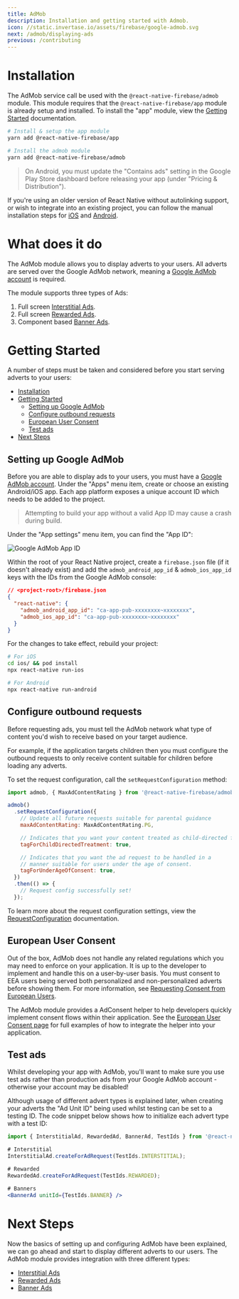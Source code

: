 ```yaml
---
title: AdMob
description: Installation and getting started with Admob.
icon: //static.invertase.io/assets/firebase/google-admob.svg
next: /admob/displaying-ads
previous: /contributing
---
```


# Installation

The AdMob service call be used with the `@react-native-firebase/admob` module. This module requires that the
`@react-native-firebase/app` module is already setup and installed. To install the "app" module, view the
[Getting Started](/) documentation.

```bash
# Install & setup the app module
yarn add @react-native-firebase/app

# Install the admob module
yarn add @react-native-firebase/admob
```

> On Android, you must update the "Contains ads" setting in the Google Play Store dashboard before releasing your app (under "Pricing & Distribution").

If you're using an older version of React Native without autolinking support, or wish to integrate into an existing project,
you can follow the manual installation steps for [iOS](/admob/usage/installation/ios) and [Android](/admob/usage/installation/android).

# What does it do

The AdMob module allows you to display adverts to your users. All adverts are served over the Google AdMob network, meaning
a [Google AdMob account](https://apps.admob.com) is required.

<Youtube id="9qCxo0D-Sak" />

The module supports three types of Ads:

1. Full screen [Interstitial Ads](/admob/displaying-ads#interstitial-ads).
2. Full screen [Rewarded Ads](/admob/displaying-ads#rewarded-ads).
3. Component based [Banner Ads](/admob/displaying-ads#banner-ads).

# Getting Started

A number of steps must be taken and considered before you start serving adverts to your users:

- [Installation](#installation)
- [Getting Started](#getting-started)
  - [Setting up Google AdMob](#setting-up-google-admob)
  - [Configure outbound requests](#configure-outbound-requests)
  - [European User Consent](#european-user-consent)
  - [Test ads](#test-ads)
- [Next Steps](#next-steps)

## Setting up Google AdMob

Before you are able to display ads to your users, you must have a [Google AdMob account](https://apps.admob.com). Under the
"Apps" menu item, create or choose an existing Android/iOS app. Each app platform exposes a unique account ID which needs to
be added to the project.

> Attempting to build your app without a valid App ID may cause a crash during build.

Under the "App settings" menu item, you can find the "App ID":

![Google AdMob App ID](https://prismic-io.s3.amazonaws.com/invertase%2F52dd6900-108c-47a6-accb-699fde963b99_new+project+%2813%29.jpg)

Within the root of your React Native project, create a `firebase.json` file (if it doesn't already exist) and add the
`admob_android_app_id` & `admob_ios_app_id` keys with the IDs from the Google AdMob console:

```json
// <project-root>/firebase.json
{
  "react-native": {
    "admob_android_app_id": "ca-app-pub-xxxxxxxx~xxxxxxxx",
    "admob_ios_app_id": "ca-app-pub-xxxxxxxx~xxxxxxxx"
  }
}
```

For the changes to take effect, rebuild your project:

```bash
# For iOS
cd ios/ && pod install
npx react-native run-ios

# For Android
npx react-native run-android
```

## Configure outbound requests

Before requesting ads, you must tell the AdMob network what type of content you'd wish to receive based on your target
audience. 

For example, if the application targets children then you must configure the outbound requests to only
receive content suitable for children before loading any adverts.

To set the request configuration, call the `setRequestConfiguration` method:

```js
import admob, { MaxAdContentRating } from '@react-native-firebase/admob';

admob()
  .setRequestConfiguration({
    // Update all future requests suitable for parental guidance
    maxAdContentRating: MaxAdContentRating.PG,

    // Indicates that you want your content treated as child-directed for purposes of COPPA.
    tagForChildDirectedTreatment: true,

    // Indicates that you want the ad request to be handled in a
    // manner suitable for users under the age of consent.
    tagForUnderAgeOfConsent: true,
  })
  .then(() => {
    // Request config successfully set!
  });
```

To learn more about the request configuration settings, view the [RequestConfiguration](/reference/admob/requestconfiguration) documentation.

## European User Consent

Out of the box, AdMob does not handle any related regulations which you may need to enforce on your application.
It is up to the developer to implement and handle this on a user-by-user basis. You must consent to EEA users
being served both personalized and non-personalized adverts before showing them. For more information, see
[Requesting Consent from European Users](https://developers.google.com/admob/android/eu-consent).

The AdMob module provides a AdConsent helper to help developers quickly implement consent flows within their application.
See the [European User Consent page](/admob/european-user-consent) for full examples of how to integrate the helper into your application.

## Test ads

Whilst developing your app with AdMob, you'll want to make sure you use test ads rather than production ads from your
Google AdMob account - otherwise your account may be disabled!

Although usage of different advert types is explained later, when creating your adverts the "Ad Unit ID" being used whilst
testing can be set to a testing ID. The code snippet below shows how to initialize each advert type with a test ID:

```jsx
import { InterstitialAd, RewardedAd, BannerAd, TestIds } from '@react-native-firebase/admob';

# Interstitial
InterstitialAd.createForAdRequest(TestIds.INTERSTITIAL);

# Rewarded
RewardedAd.createForAdRequest(TestIds.REWARDED);

# Banners
<BannerAd unitId={TestIds.BANNER} />
```

# Next Steps

Now the basics of setting up and configuring AdMob have been explained, we can go ahead and start to display different
adverts to our users. The AdMob module provides integration with three different types:

- [Interstitial Ads](/admob/displaying-ads#interstitial-ads)
- [Rewarded Ads](/admob/displaying-ads#rewarded-ads)
- [Banner Ads](/admob/displaying-ads#banner-ads)
